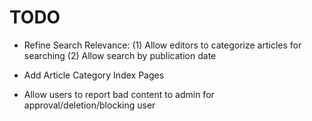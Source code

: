 # TODO

* Refine Search Relevance: (1) Allow editors to categorize articles for searching (2) Allow search by publication date

* Add Article Category Index Pages

* Allow users to report bad content to admin for approval/deletion/blocking user
